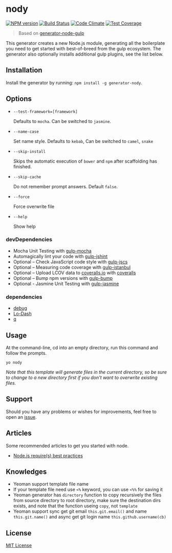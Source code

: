# nody
[![NPM version](https://badge.fury.io/js/generator-nody.svg)](https://npmjs.org/package/generator-nody)
[![Build Status](https://travis-ci.org/qiu8310/generator-nody.svg)](https://travis-ci.org/qiu8310/generator-nody)
[![Code Climate](https://codeclimate.com/github/qiu8310/generator-nody/badges/gpa.svg)](https://codeclimate.com/github/qiu8310/generator-nody)
[![Test Coverage](https://codeclimate.com/github/qiu8310/generator-nody/badges/coverage.svg)](https://codeclimate.com/github/qiu8310/generator-nody)


> Based on [generator-node-gulp](https://github.com/youngmountain/generator-node-gulp)

This generator creates a new Node.js module, generating all the boilerplate you need to get started with best-of-breed from the gulp ecosystem. The generator also optionally installs additional gulp plugins, see the list below.


## Installation

Install the generator by running: `npm install -g generator-nody`.

## Options

* `--test-framework=[framework]`

  Defaults to `mocha`. Can be switched to `jasmine`.

* `--name-case`
  
  Set name style. Defaults to `kebab`, Can be switched to `camel`, `snake`

* `--skip-install`

  Skips the automatic execution of `bower` and `npm` after scaffolding has finished.
  
* `--skip-cache`
  
  Do not remember prompt answers. Default `false`. 
  
* `--force`
  
  Force overwrite file
  
* `--help`

  Show help
  
  
  

### devDependencies

- Mocha Unit Testing with [gulp-mocha](https://github.com/sindresorhus/gulp-mocha)
- Automagically lint your code with [gulp-jshint](https://github.com/spenceralger/gulp-jshint)
- Optional – Check JavaScript code style with [gulp-jscs](https://github.com/sindresorhus/gulp-jscs)
- Optional – Measuring code coverage with [gulp-istanbul](https://github.com/SBoudrias/gulp-istanbul)
- Optional – Upload LCOV data to [coveralls.io](http://coveralls.io) with [coveralls](https://github.com/cainus/node-coveralls)
- Optional – Bump npm versions with [gulp-bump](https://github.com/stevelacy/gulp-bump)
- Optional - Jasmine Unit Testing with [gulp-jasmine](https://github.com/sindresorhus/gulp-jasmine)

### dependencies


- [debug](https://github.com/visionmedia/debug)
- [Lo-Dash](http://lodash.com/)
- [q](https://github.com/kriskowal/q)



## Usage

At the command-line, cd into an empty directory, run this command and follow the prompts.

```
yo nody
```

_Note that this template will generate files in the current directory, so be sure to change to a new directory first if you don't want to overwrite existing files._



## Support

Should you have any problems or wishes for improvements, feel free to open an [issue](https://github.com/qiu8310/generator-nody/issues).


## Articles

Some recommended articles to get you started with node.
- [Node.js require(s) best practices](http://www.mircozeiss.com/node-js-require-s-best-practices/)


## Knowledges

* Yeoman support template file name
* If your template file need use `<%` keyword, you can use `<%%` for saving it
* Yeoman generator has `directory` function to copy recursively the files from source directory to root directory,
  make sure the destination dirs exists, and note that the function useing `copy`, not `template`
* Yeoman support sync get git email `this.git.email()` and name `this.git.name()` and async get git login name `this.github.username(cb)`
 


## License

[MIT License](http://en.wikipedia.org/wiki/MIT_License)


